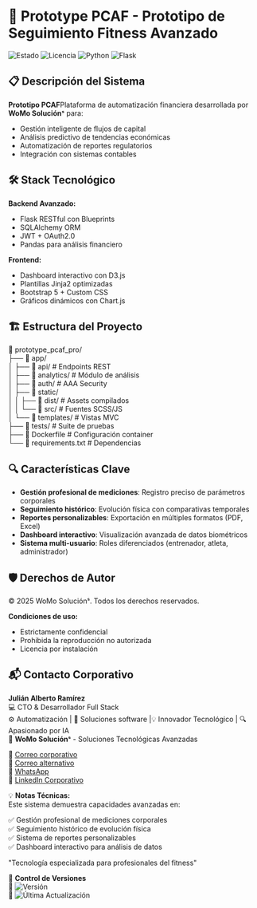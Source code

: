 # 🚀 Prototype PCAF - Prototipo de Seguimiento Fitness Avanzado

![Estado](https://img.shields.io/badge/🚀_En_Desarrollo-active-orange) 
![Licencia](https://img.shields.io/badge/Licencia-🔒_Privada-red)
![Python](https://img.shields.io/badge/Python-3776AB?logo=python&logoColor=white)
![Flask](https://img.shields.io/badge/Flask-000000?logo=flask&logoColor=white)

## 📋 Descripción del Sistema
**Prototipo PCAF**Plataforma de automatización financiera desarrollada por **WoMo Soluciónˢ** para:
- Gestión inteligente de flujos de capital
- Análisis predictivo de tendencias económicas
- Automatización de reportes regulatorios
- Integración con sistemas contables

## 🛠 Stack Tecnológico
**Backend Avanzado:**
- Flask RESTful con Blueprints
- SQLAlchemy ORM
- JWT + OAuth2.0
- Pandas para análisis financiero

**Frontend:**
- Dashboard interactivo con D3.js
- Plantillas Jinja2 optimizadas
- Bootstrap 5 + Custom CSS
- Gráficos dinámicos con Chart.js

## 🏗 Estructura del Proyecto
📁 prototype_pcaf_pro/  
├── 📂 app/  
│   ├── 📂 api/          # Endpoints REST  
│   ├── 📂 analytics/    # Módulo de análisis  
│   ├── 📂 auth/         # AAA Security  
│   ├── 📂 static/  
│   │   ├── 📂 dist/     # Assets compilados  
│   │   └── 📂 src/      # Fuentes SCSS/JS  
│   └── 📂 templates/    # Vistas MVC  
├── 📂 tests/            # Suite de pruebas  
├── 📜 Dockerfile        # Configuración container  
└── 📜 requirements.txt  # Dependencias  


## 🔍 Características Clave
- **Gestión profesional de mediciones**: Registro preciso de parámetros corporales
- **Seguimiento histórico**: Evolución física con comparativas temporales
- **Reportes personalizables**: Exportación en múltiples formatos (PDF, Excel)
- **Dashboard interactivo**: Visualización avanzada de datos biométricos
- **Sistema multi-usuario**: Roles diferenciados (entrenador, atleta, administrador)


## 🛡️ Derechos de Autor
© 2025 WoMo Soluciónˢ. Todos los derechos reservados.

**Condiciones de uso:**
- Estrictamente confidencial
- Prohibida la reproducción no autorizada
- Licencia por instalación

## 📬 Contacto Corporativo
**Julián Alberto Ramírez**  
💻 CTO & Desarrollador Full Stack   
⚙️ Automatización | 🧩 Soluciones software |💡 Innovador Tecnológico | 🔍 Apasionado por IA  
🏢 **WoMo Soluciónˢ** - Soluciones Tecnológicas Avanzadas  

📧 [Correo corporativo](mailto:womostd@gmail.com)  
📧 [Correo alternativo](mailto:juliram81@hotmail.com)  
📱 [WhatsApp](https://wa.me/573180401930)  
🔗 [LinkedIn Corporativo](https://www.linkedin.com/company/womo-solucions/)  

💡 **Notas Técnicas:**  
Este sistema demuestra capacidades avanzadas en:  

✅ Gestión profesional de mediciones corporales  
✅ Seguimiento histórico de evolución física  
✅ Sistema de reportes personalizables  
✅ Dashboard interactivo para análisis de datos  

"Tecnología especializada para profesionales del fitness"

📅 **Control de Versiones**  
📅 ![Versión](https://img.shields.io/badge/Versión-1.3.0-blue)  
🔄 ![Última Actualización](https://img.shields.io/badge/Actualizado-Abr_2025-green)
